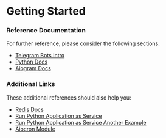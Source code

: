 # Getting Started

### Reference Documentation
For further reference, please consider the following sections:

* [Telegram Bots Intro](https://core.telegram.org/bots)
* [Python Docs](https://docs.python.org/3/)
* [Aiogram Docs](https://docs.aiogram.dev/en/latest/)

### Additional Links
These additional references should also help you:

* [Redis Docs](https://redis.io/docs/)
* [Run Python Application as Service](https://oxylabs.io/blog/python-script-service-guide)
* [Run Python Application as Service Another Example](https://medium.com/codex/setup-a-python-script-as-a-service-through-systemctl-systemd-f0cc55a42267)
* [Aiocron Module](https://pypi.org/project/aiocron/)